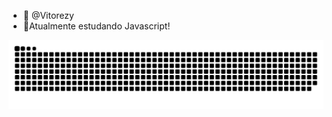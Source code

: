 - 👋 @Vitorezy
- 🌱Atualmente estudando Javascript!
<picture>
  <source media="(prefers-color-scheme: dark)" srcset="https://raw.githubusercontent.com/vitorezy/vitorezy/output/github-contribution-grid-snake-dark.svg">
  <img alt="github contribution grid snake animation" src="https://raw.githubusercontent.com/vitorezy/vitorezy/output/github-contribution-grid-snake.svg">
</picture>
